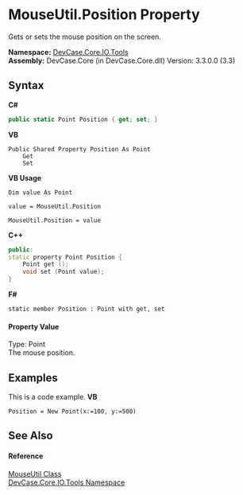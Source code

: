 # MouseUtil.Position Property 
 

Gets or sets the mouse position on the screen.

**Namespace:**&nbsp;<a href="N_DevCase_Core_IO_Tools">DevCase.Core.IO.Tools</a><br />**Assembly:**&nbsp;DevCase.Core (in DevCase.Core.dll) Version: 3.3.0.0 (3.3)

## Syntax

**C#**<br />
``` C#
public static Point Position { get; set; }
```

**VB**<br />
``` VB
Public Shared Property Position As Point
	Get
	Set
```

**VB Usage**<br />
``` VB Usage
Dim value As Point

value = MouseUtil.Position

MouseUtil.Position = value
```

**C++**<br />
``` C++
public:
static property Point Position {
	Point get ();
	void set (Point value);
}
```

**F#**<br />
``` F#
static member Position : Point with get, set

```


#### Property Value
Type: Point<br />The mouse position.

## Examples
This is a code example. 
**VB**<br />
``` VB
Position = New Point(x:=100, y:=500)
```


## See Also


#### Reference
<a href="T_DevCase_Core_IO_Tools_MouseUtil">MouseUtil Class</a><br /><a href="N_DevCase_Core_IO_Tools">DevCase.Core.IO.Tools Namespace</a><br />